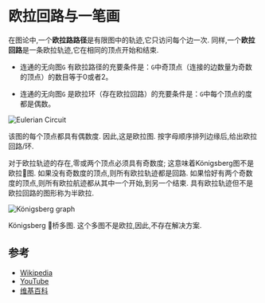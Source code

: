 
# 欧拉回路与一笔画

在图论中,一个**欧拉路路径**是有限图中的轨迹,它只访问每个边一次. 同样,一个**欧拉回路**是一条欧拉轨迹,它在相同的顶点开始和结束. 

- 连通的无向图`G` 有欧拉路径的充要条件是：`G`中奇顶点（连接的边数量为奇数的顶点）的数目等于0或者2。

- 连通的无向图`G` 是欧拉环（存在欧拉回路）的充要条件是：`G`中每个顶点的度都是偶数。

![Eulerian Circuit](https://upload.wikimedia.org/wikipedia/commons/7/72/Labelled_Eulergraph.svg)

该图的每个顶点都具有偶数度. 因此,这是欧拉图. 按字母顺序排列边缘后,给出欧拉回路/环. 

对于欧拉轨迹的存在,零或两个顶点必须具有奇数度; 这意味着Königsberg图不是欧拉图. 如果没有奇数度的顶点,则所有欧拉轨迹都是回路. 如果恰好有两个奇数度的顶点,则所有欧拉航迹都从其中一个开始,到另一个结束. 具有欧拉轨迹但不是欧拉回路的图形称为半欧拉. 

![Königsberg graph](https://upload.wikimedia.org/wikipedia/commons/9/96/K%C3%B6nigsberg_graph.svg)

Königsberg 桥多图. 这个多图不是欧拉,因此,不存在解决方案. 

## 参考

-   [Wikipedia](https://en.wikipedia.org/wiki/Eulerian_path)
-   [YouTube](https://www.youtube.com/watch?v=vvP4Fg4r-Ns&list=PLLXdhg_r2hKA7DPDsunoDZ-Z769jWn4R8)
- [维基百科](https://zh.wikipedia.org/wiki/%E4%B8%80%E7%AC%94%E7%94%BB%E9%97%AE%E9%A2%98)
